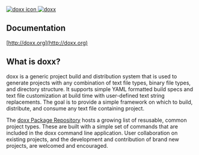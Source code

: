 <a href="http://doxx.org"><img src="https://raw.githubusercontent.com/chrissimpkins/doxx-docs-server/master/img/target-72.png" alt="doxx icon">  <img src="https://raw.githubusercontent.com/chrissimpkins/doxx-docs-server/master/img/doxx-header.png" alt="doxx"></a>

## Documentation

[http://doxx.org](http://doxx.org)

## What is doxx?

doxx is a generic project build and distribution system that is used to generate projects with any combination of text file types, binary file types, and directory structure. It supports simple YAML formatted build specs and text file customization at build time with user-defined text string replacements. The goal is to provide a simple framework on which to build, distribute, and consume any text file containing project.

The [doxx Package Repository](https://github.com/doxx-repo) hosts a growing list of resusable, common project types. These are built with a simple set of commands that are included in the doxx command line application. User collaboration on existing projects, and the development and contribution of brand new projects, are welcomed and encouraged.
